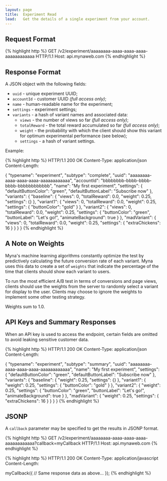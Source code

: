```yaml
---
layout: page
title:  Experiment Read
lead:   Get the details of a single experiment from your account.
---
```


## Request Format

{% highlight http %}
GET /v2/experiment/aaaaaaaa-aaaa-aaaa-aaaa-aaaaaaaaaaaa HTTP/1.1
Host: api.mynaweb.com
{% endhighlight %}

## Response Format

A JSON object with the following fields:

 - `uuid` - unique experiment UUID;
 - `accountId` - customer UUID *(full access only)*;
 - `name` - human-readable name for the experiment;
 - `settings` - experiment settings;
 - `variants` - a hash of variant names and associated data:
    - `views` - the number of views so far *(full access only)*;
    - `totalReward` - the total reward accumulated so far *(full access only)*;
    - `weight` - the probability with which the client should show this variant
        for optimum experimental performance (see below);
    - `settings` - a hash of variant settings.

Example:

{% highlight http %}
HTTP/1.1 200 OK
Content-Type: application/json
Content-Length: <length>

{
  "typename": "experiment",
  "subtype": "complete",
  "uuid": "aaaaaaaa-aaaa-aaaa-aaaa-aaaaaaaaaaaa",
  "accountId": "bbbbbbbb-bbbb-bbbb-bbbb-bbbbbbbbbbbb",
  "name": "My first experiment",
  "settings": {
    "defaultButtonColor": "green",
    "defaultButtonLabel": "Subscribe now"
  },
  "variants": {
    "baseline": {
      "views": 0,
      "totalReward": 0.0,
      "weight": 0.25,
      "settings": {}
    },
    "variant1": {
      "views": 0,
      "totalReward": 0.0,
      "weight": 0.25,
      "settings": {
        "buttonColor": "gold"
      }
    },
    "variant2": {
      "views": 0,
      "totalReward": 0.0,
      "weight": 0.25,
      "settings": {
        "buttonColor": "green",
        "buttonLabel": "Let's go!",
        "animateBackground": true
      }
    },
    "madVariant": {
      "views": 0,
      "totalReward": 0.0,
      "weight": 0.25,
      "settings": {
        "extraChickens": 16
      }
    }
  }
}
{% endhighlight %}

## A Note on Weights

Myna's machine learning algorithms constantly optimize the test by predictively
calculating the future conversion rate of each variant. Myna uses this data to
create a set of `weights` that indicate the percentage of the time that clients
should show each variant to users.

To run the most efficient A/B test in terms of conversions and page views, clients
should use the weights from the server to randomly select a variant for display to
the user. Clients may choose to ignore the weights to implement some other testing
strategy.

Weights sum to 1.0.

## API Keys and Summary Responses

When an API key is used to access the endpoint, certain fields are omitted to avoid leaking sensitive customer data.

{% highlight http %}
HTTP/1.1 200 OK
Content-Type: application/json
Content-Length: <length>

{
  "typename": "experiment",
  "subtype": "summary",
  "uuid": "aaaaaaaa-aaaa-aaaa-aaaa-aaaaaaaaaaaa",
  "name": "My first experiment",
  "settings": {
    "defaultButtonColor": "green",
    "defaultButtonLabel": "Subscribe now"
  },
  "variants": {
    "baseline": {
      "weight": 0.25,
      "settings": {}
    },
    "variant1": {
      "weight": 0.25,
      "settings": {
        "buttonColor": "gold"
      }
    },
    "variant2": {
      "weight": 0.25,
      "settings": {
        "buttonColor": "green",
        "buttonLabel": "Let's go!",
        "animateBackground": true
      }
    },
    "madVariant": {
      "weight": 0.25,
      "settings": {
        "extraChickens": 16
      }
    }
  }
}
{% endhighlight %}

## JSONP

A `callback` parameter may be specified to get the results in JSONP format.

{% highlight http %}
GET /v2/experiment/aaaaaaaa-aaaa-aaaa-aaaa-aaaaaaaaaaaa?callback=myCallback HTTP/1.1
Host: api.mynaweb.com
{% endhighlight %}

{% highlight http %}
HTTP/1.1 200 OK
Content-Type: application/javascript
Content-Length: <length>

myCallback({
  // Same response data as above...
});
{% endhighlight %}